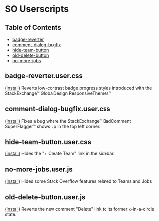 SO Userscripts
============

Table of Contents
------------
* [badge-reverter](#badge-reverterusercss)
* [comment-dialog-bugfix](#comment-dialog-bugfixusercss)
* [hide-team-button](#hide-team-buttonusercss)
* [old-delete-button](#old-delete-buttonuserjs)
* [no-more-jobs](#no-more-jobsuserjs)

badge-reverter.user.css
------------
[(install)](https://raw.githubusercontent.com/a-stone-arachnid/SO-Userscripts/master/badge-reverter.user.css)
Reverts low-contrast badge progress styles introduced with the StackExchange™ GlobalDesign ResponsiveThemes™

comment-dialog-bugfix.user.css
------------
[(install)](https://raw.githubusercontent.com/a-stone-arachnid/SO-Userscripts/master/comment-dialog-bugfix.user.css)
Fixes a bug where the StackExchange™ BadComment SuperFlagger™ shows up in the top left corner.

hide-team-button.user.css 
------------
[(install)](https://raw.githubusercontent.com/a-stone-arachnid/SO-Userscripts/master/hide-team-button.user.css)
Hides the "+ Create Team" link in the sidebar.

no-more-jobs.user.js
------------
[(install)](https://raw.githubusercontent.com/a-stone-arachnid/SO-Userscripts/master/no-more-jobs.user.js)
Hides some Stack Overflow features related to Teams and Jobs

old-delete-button.user.js
------------
[(install)](https://raw.githubusercontent.com/a-stone-arachnid/SO-Userscripts/master/old-delete-button.user.js)
Reverts the new comment "Delete" link to its former `x`-in-a-circle state.
